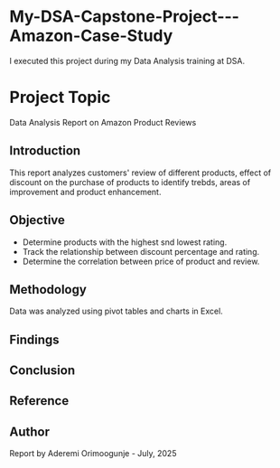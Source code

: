 # My-DSA-Capstone-Project---Amazon-Case-Study
I executed this project during my Data Analysis training at DSA.

# Project Topic
Data Analysis Report on Amazon Product Reviews

## Introduction
This report analyzes customers' review of different products, effect of discount on the purchase of products to identify trebds, areas of improvement and product enhancement.

## Objective
- Determine products with the highest snd lowest rating.
- Track the relationship between discount percentage and rating.
- Determine the correlation between price of product and review.

## Methodology
Data was analyzed using pivot tables and charts in Excel.

## Findings

## Conclusion

## Reference

## Author
Report by Aderemi Orimoogunje - July, 2025
